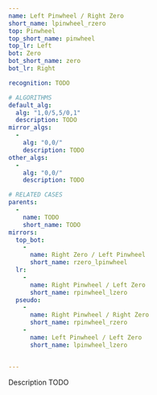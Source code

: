 ```yaml
---
name: Left Pinwheel / Right Zero
short_name: lpinwheel_rzero
top: Pinwheel
top_short_name: pinwheel
top_lr: Left
bot: Zero
bot_short_name: zero
bot_lr: Right

recognition: TODO

# ALGORITHMS
default_alg:
  alg: "1,0/5,5/0,1"
  description: TODO
mirror_algs:
  -
    alg: "0,0/"
    description: TODO
other_algs:
  -
    alg: "0,0/"
    description: TODO

# RELATED CASES
parents:
  -
    name: TODO
    short_name: TODO
mirrors:
  top_bot:
    -
      name: Right Zero / Left Pinwheel
      short_name: rzero_lpinwheel
  lr:
    -
      name: Right Pinwheel / Left Zero
      short_name: rpinwheel_lzero
  pseudo:
    -
      name: Right Pinwheel / Right Zero
      short_name: rpinwheel_rzero
    -
      name: Left Pinwheel / Left Zero
      short_name: lpinwheel_lzero


---
```


Description TODO

